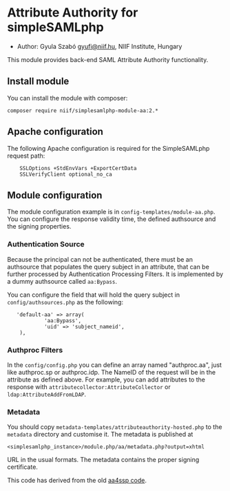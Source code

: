 # Attribute Authority for simpleSAMLphp

* Author: Gyula Szabó <gyufi@niif.hu>, NIIF Institute, Hungary

This module provides back-end SAML Attribute Authority functionality.

## Install module
You can install the module with composer:

    composer require niif/simplesamlphp-module-aa:2.*

## Apache configuration
The following Apache configuration is required for the SimpleSAMLphp request path:

        SSLOptions +StdEnvVars +ExportCertData
        SSLVerifyClient optional_no_ca
       
## Module configuration 
The module configuration example is in `config-templates/module-aa.php`. You can configure the response validity time, the defined authsource and the signing properties.

### Authentication Source
Because the principal can not be authenticated, there must be an authsource that populates the query subject in an attribute, that can be further processed by Authentication Processing Filters. It is implemented by a dummy authsource called `aa:Bypass`. 

You can configure the field that will hold the query subject in `config/authsources.php` as the following:

       'default-aa' => array(
                'aa:Bypass',
                'uid' => 'subject_nameid',
        ),


### Authproc Filters
In the `config/config.php` you can define an array named "authproc.aa", just like authproc.sp or authproc.idp. The NameID of the request will be in the attribute as defined above. For example, you can add attributes to the response with `attributecollector:AttributeCollector` or `ldap:AttributeAddFromLDAP`.

### Metadata
You should copy `metadata-templates/attributeauthority-hosted.php` to the `metadata` directory and customise it. The metadata is published at

    <simplesamlphp_instance>/module.php/aa/metadata.php?output=xhtml

URL in the usual formats. The metadata contains the proper signing certificate.

This code has derived from the old [aa4ssp code](https://code.google.com/p/aa4ssp).
